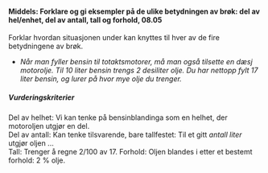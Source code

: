 #### Middels: Forklare og gi eksempler på de ulike betydningen av brøk: del av hel/enhet, del av antall, tall og forhold,  08.05

Forklar hvordan situasjonen under kan knyttes til hver av de fire betydningene av brøk. 

- *Når man fyller bensin til totaktsmotorer, må man også tilsette en dæsj motorolje. Til 10 liter bensin trengs 2 desiliter olje. Du har nettopp fylt 17 liter bensin, og lurer på hvor mye olje du trenger.* 



##### Vurderingskriterier

Del av helhet: Vi kan tenke på bensinblandinga som en helhet, der motoroljen utgjør en del.  
Del av antall: Kan tenke tilsvarende, bare tallfestet: Til et gitt *antall liter* utgjør oljen ...  
Tall: Trenger å regne 2/100 av 17. 
Forhold: Oljen blandes i etter et bestemt forhold: 2 % olje. 

